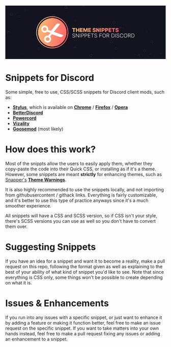 ![Banner](./assets/banner.png)

# Snippets for Discord
Some simple, free to use, CSS/SCSS snippets for Discord client mods, such as:
- **[Stylus](https://github.com/openstyles/stylus)**, which is available on **[Chrome](https://chrome.google.com/webstore/detail/stylus/clngdbkpkpeebahjckkjfobafhncgmne)** / **[Firefox](https://addons.mozilla.org/en-US/firefox/addon/styl-us/)** / **[Opera](https://github.com/openstyles/stylus/wiki/Opera,-Outdated-Stylus)**
- **[BetterDiscord](https://betterdiscord.net/)**
- **[Powercord](https://powercord.dev/)**
- **[Vizality](https://vizality.com/)** 
- **[Goosemod](https://goosemod.com/)** (most likely)

# How does this work?
Most of the snippts allow the users to easily apply them, whether they copy-paste the code into their Quick CSS, or installing as if it's a theme. However, some snippets are meant **strictly** for enhancing themes, such as [Snapper's](https://github.com/Snapperito) **[Theme Warnings](https://github.com/Snippets-For-Discord/theme-warnings)**.

It is also highly recommended to use the snippets locally, and not importing from githubusercontent / githack links. Everything is fairly customizable, and it's better to use this type of practice anyways since it's a much smoother experience.

All snippets will have a CSS and SCSS version, so if CSS isn't your style, there's SCSS versions you can use as well so you don't have to convert them over.

# Suggesting Snippets
If you have an idea for a snippet and want it to become a reality, make a pull request on this repo, following the format given as well as explaining to the best of your ability of what kind of snippet you'd like to see. Note that since everything is CSS only, some things won't be possible to create depending on what it is.

# Issues & Enhancements
If you run into any issues with a specific snippet, or just want to enhance it by adding a feature or making it function better, feel free to make an issue request on the specific snippet. If you want to take matters into your own hands instead, feel free to make a pull request fixing any issues or adding an enhancement to a snippet.